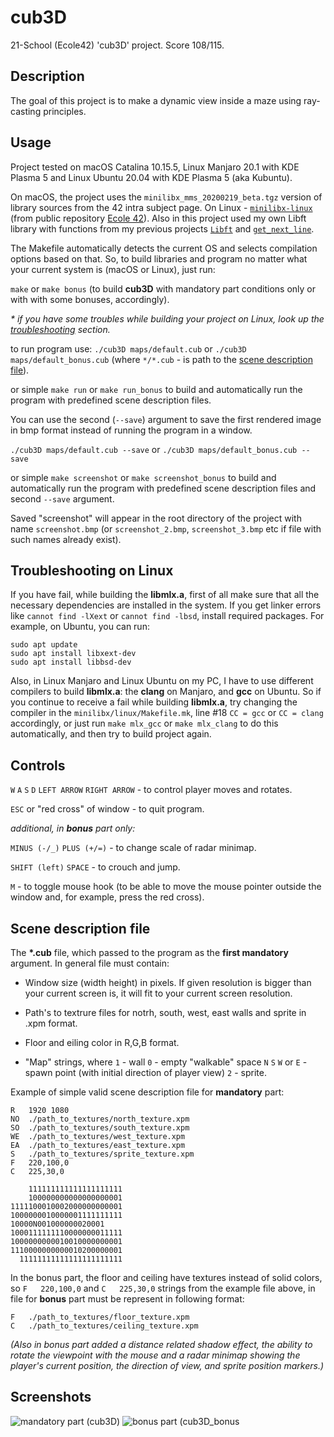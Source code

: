 # cub3D
21-School (Ecole42) 'cub3D' project. Score 108/115.

## Description
The goal of this project is to make a dynamic view inside a maze using ray-casting principles.

## Usage
Project tested on macOS Catalina 10.15.5, Linux Manjaro 20.1 with KDE Plasma 5 and Linux Ubuntu 20.04 with KDE Plasma 5 (aka Kubuntu).

On macOS, the project uses the `minilibx_mms_20200219_beta.tgz` version of library sources from the 42 intra subject page. On Linux - [`minilibx-linux`](https://github.com/42Paris/minilibx-linux "lib for easy work with Xlib, made for 42 students") (from public repository [Ecole 42](https://github.com/42Paris)). Also in this project used my own Libft library with functions from my previous projects [`Libft`](https://github.com/awerebea/libft) and [`get_next_line`](https://github.com/awerebea/get_next_line).

The Makefile automatically detects the current OS and selects compilation options based on that.
So, to build libraries and program no matter what your current system is (macOS or Linux), just run:

`make` or `make bonus` (to build **cub3D** with mandatory part conditions only or with with some bonuses, accordingly).

*\* if you have some troubles while building your project on Linux, look up the [troubleshooting](https://github.com/awerebea/cub3D/blob/master/README.md#troubleshooting-on-linux) section.*

to run program use: `./cub3D maps/default.cub` or `./cub3D maps/default_bonus.cub` (where `*/*.cub` - is path to the [scene description file](https://github.com/awerebea/cub3D#scene-description-file)). 

or simple `make run` or `make run_bonus` to build and automatically run the program with predefined scene description files.

You can use the second (`--save`) argument to save the first rendered image in bmp format instead of running the program in a window.

`./cub3D maps/default.cub --save` or `./cub3D maps/default_bonus.cub --save`

or simple `make screenshot` or `make screenshot_bonus` to build and automatically run the program with predefined scene description files and second `--save` argument.

Saved "screenshot" will appear in the root directory of the project with name `screenshot.bmp` (or `screenshot_2.bmp`, `screenshot_3.bmp` etc if file with such names already exist).

## Troubleshooting on Linux
If you have fail, while building the **libmlx.a**, first of all make sure that all the necessary dependencies are installed in the system. If you get linker errors like `cannot find -lXext` or `cannot find -lbsd`, install required packages. For example, on Ubuntu, you can run:
```
sudo apt update
sudo apt install libxext-dev
sudo apt install libbsd-dev
```
Also, in Linux Manjaro and Linux Ubuntu on my PC, I have to use different compilers to build **libmlx.a**: the **clang** on Manjaro, and **gcc** on Ubuntu. So if you continue to receive a fail while building **libmlx.a**, try changing the compiler in the `minilibx/linux/Makefile.mk`, line #18 `CC = gcc` or `CC = clang` accordingly, or just run `make mlx_gcc` or `make mlx_clang` to do this automatically, and then try to build project again.

## Controls
`W` `A` `S` `D` `LEFT ARROW` `RIGHT ARROW` - to control player moves and rotates.

`ESC` or "red cross" of window - to quit program.

*additional, in **bonus** part only:*

`MINUS (-/_)` `PLUS (+/=)` - to change scale of radar minimap.

`SHIFT (left)` `SPACE` - to crouch and jump.

`M` - to toggle mouse hook (to be able to move the mouse pointer outside the window and, for example, press the red cross). 

## Scene description file

The **\*.cub** file, which passed to the program as the **first mandatory** argument.
In general file must contain:

* Window size (width height) in pixels. If given resolution is bigger than your current screen is, it will fit to your current screen resolution.

* Path's to textrure files for notrh, south, west, east walls and sprite in .xpm format.

* Floor and eiling color in R,G,B format.

* "Map" strings, where `1` - wall `0` - empty "walkable" space `N` `S` `W` or `E` - spawn point (with initial direction of player view) `2` - sprite.

Example of simple valid scene description file for **mandatory** part:
```
R   1920 1080
NO  ./path_to_textures/north_texture.xpm
SO  ./path_to_textures/south_texture.xpm
WE  ./path_to_textures/west_texture.xpm
EA  ./path_to_textures/east_texture.xpm
S   ./path_to_textures/sprite_texture.xpm
F   220,100,0
C   225,30,0

    111111111111111111111
    100000000000000000001
1111100010002000000000001
1000000010000001111111111
10000N001000000020001
1000111111110000000011111
1000000000010010000000001
1110000000000010200000001
  11111111111111111111111
```

In the bonus part, the floor and ceiling have textures instead of solid colors, so `F   220,100,0` and `C   225,30,0` strings from the example file above, in file for **bonus** part must be represent in following format:
```
F   ./path_to_textures/floor_texture.xpm
C   ./path_to_textures/ceiling_texture.xpm
```
*(Also in bonus part added a distance related shadow effect, the ability to rotate the viewpoint with the mouse and a radar minimap showing the player's current position, the direction of view, and sprite position markers.)*

## Screenshots
![mandatory part (cub3D)](https://user-images.githubusercontent.com/63558838/92263365-327a0380-eee5-11ea-9a75-e3ebb2703833.png)
![bonus part (cub3D_bonus](https://user-images.githubusercontent.com/63558838/92263416-49205a80-eee5-11ea-9c16-d95f3b93e7bc.png)
